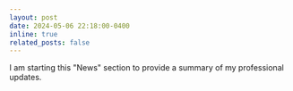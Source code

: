 ```yaml
---
layout: post
date: 2024-05-06 22:18:00-0400
inline: true
related_posts: false
---
```


I am starting this "News" section to provide a summary of my professional updates.

